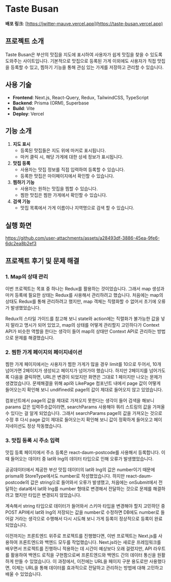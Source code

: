 # Taste Busan

**배포 링크**: [https://jwitter-mauve.vercel.app](https://taste-busan.vercel.app)

## 프로젝트 소개
Taste Busan은 부산의 맛집을 지도에 표시하여 사용자가 쉽게 맛집을 찾을 수 있도록 도와주는 사이트입니다. 기본적으로 맛집으로 등록된 가게 이외에도 사용자가 직접 맛집을 등록할 수 있고, 찜하기 기능을 통해 관심 있는 가게를 저장하고 관리할 수 있습니다. 

## 사용 기술
- **Frontend**: Next.js, React-Query, Redux, TailwindCSS, TypeScript
- **Backend**: Prisma (ORM), Superbase
- **Build**: Vite
- **Deploy**: Vercel

## 기능 소개
1. **지도 표시**
   - 등록된 맛집들은 지도 위에 마커로 표시됩니다.
   - 마커 클릭 시, 해당 가게에 대한 상세 정보가 표시됩니다.
2. **맛집 등록**
   - 사용자는 맛집 정보를 직접 입력하여 등록할 수 있습니다.
   - 등록한 맛집은 마이페이지에서 확인할 수 있습니다.
3. **찜하기 기능**
   - 사용자는 원하는 맛집을 찜할 수 있습니다. 
   -  찜한 맛집은 찜한 가게에서 확인할 수 있습니다.
4. **검색 기능**
   - 맛집 목록에서 가게 이름이나 지역명으로 검색 할 수 있습니다.

## 실행 화면

https://github.com/user-attachments/assets/a28493df-3886-45ea-9fe6-6dc2ea8b2ef3

## 프로젝트 후기 및 문제 해결
### 1. Map의 상태 관리
이번 프로젝트는 목표 중 하나는 Redux를 활용하는 것이었습니다. 그래서 map 생성과 마커 등록에 필요한 상태는 Redux를 사용해서 관리하려고 했습니다. 
처음에는 map의 상태도 Redux를 통해 관리하려고 했지만, map 객체는 직렬화할 수 없어서 초기에 오류가 발생했었습니다. 

Redux의 스타일 가이드를 참고해 보니 state와 action에는 직렬화가 불가능한 값을 넣지 말라고 명시가 되어 있었고, map의 상태를 어떻게 관리할지 고민하다가 Context API가 비슷한 역할을 한다는 생각이 들어 map의 상태만 Context API로 관리하는 방법으로 문제를 해결했습니다. 

### 2. 찜한 가게 페이지의 페이지네이션
찜한 가게 페이지에서는 사용자가 찜한 가게가 많을 경우 limit를 10으로 두어서, 10개 넘어가면 2페이지가 생성되고 페이지가 넘어가야 했습니다. 하지만 2페이지를 넘어가도록 다음을 클릭하면, URL은 변경이 되었지만 화면은 그대로 1 페이지만 나오는 문제가 생겼었습니다. 
문제해결을 위해 api와 LikePage 컴포넌트 내에서 page 값이 어떻게 들어오는지 확인해 보니 undifined로 page의 값이 제대로 들어오지 않고 있었습니다. 

컴포넌트에서 page의 값을 제대로 가져오지 못한다는 생각이 들어 검색을 해보니 params 값은 입력주솟값이라면, searchParams 사용해야 쿼리 스트링의 값을 가져올 수 있다는 걸 알게 되었습니다. 
그래서 searchParams page의 값을 가져오는 것으로 수정 후 다시 page 값이 제대로 들어오는지 확인해 보니 값이 정확하게 들어오고 페이지네이션도 정상 작동했습니다. 

### 3. 맛집 등록 시 주소 입력
맛집 등록 페이지에서 주소 등록은 react-daum-postcode를 사용해서 등록합니다. 이때 들어오는 데이터 중 lat와 lng의 데이터 타입으로 인해 오류가 발생했었습니다.

공공데이터에서 제공한 부산 맛집 데이터의 lat와 lng의 값은 number이기 때문에 prisma와 StoreType에서도 number로 작성했었습니다. 
하지만 react-daum-postcode의 값은 string으로 들어와서 오류가 발생했고, 처음에는 onSubmit에서 전달하는 data에서 lat와 lng를 number 형태로 변경해서 전달하는 것으로 문제를 해결하려고 했지만 타입은 변경되지 않았습니다. 

계속해서 string 타입으로 데이터가 들어와서 스키마 타입을 변경해야 할지 고민하던 중 POST API에서 lat와 lng의 저장되는 값을 number로 수정하면 DB에도 number로 들어갈 거라는 생각으로 수행해서 다시 시도해 보니 가게 등록이 정상적으로 등록이 완료되었습니다. 

이전까지는 프론트엔드 위주로 프로젝트를 진행했다면, 이번 프로젝트는 Next.js를 사용하여 프론트엔드와 백엔드 모두를 작업했습니다. Next.js라는 새로운 프레임워크를 배우면서 프로젝트를 진행하니 적용하는 데 시간이 예상보다 오래 걸렸지만, API 라우트를 활용하여 백엔드 로직을 구현함으로써 프론트엔드와 백엔드 간의 데이터 통신을 원활하게 만들 수 있었습니다. 이 과정에서, 이전에는 URL을 페이지 구분 용도로만 사용했다면, 이제는 URL을 통해 데이터를 효과적으로 전달하고 관리하는 방법에 대해 고민하고 배울 수 있었습니다.

